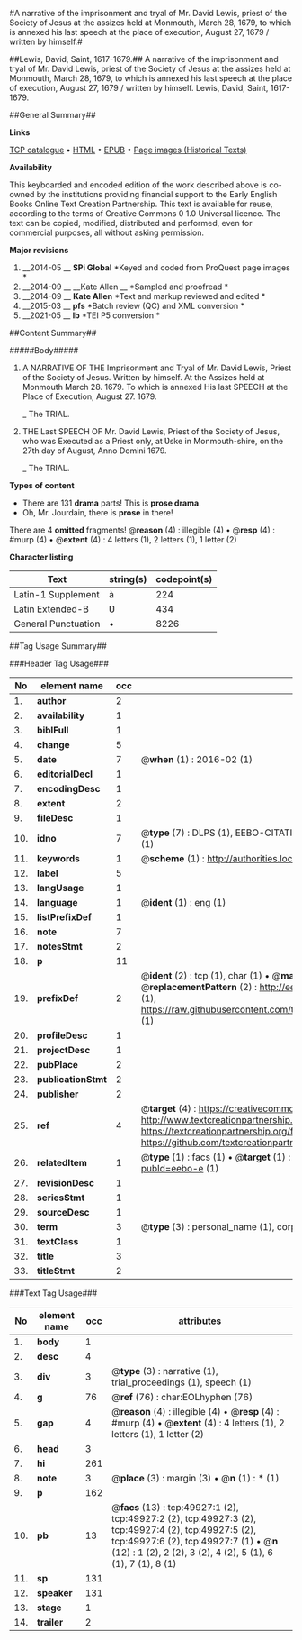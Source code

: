 #A narrative of the imprisonment and tryal of Mr. David Lewis, priest of the Society of Jesus at the assizes held at Monmouth, March 28, 1679, to which is annexed his last speech at the place of execution, August 27, 1679 / written by himself.#

##Lewis, David, Saint, 1617-1679.##
A narrative of the imprisonment and tryal of Mr. David Lewis, priest of the Society of Jesus at the assizes held at Monmouth, March 28, 1679, to which is annexed his last speech at the place of execution, August 27, 1679 / written by himself.
Lewis, David, Saint, 1617-1679.

##General Summary##

**Links**

[TCP catalogue](http://www.ota.ox.ac.uk/tcp/)  • 
[HTML](http://tei.it.ox.ac.uk/tcp/Texts-HTML/free/B25/B25939.html)  • 
[EPUB](http://tei.it.ox.ac.uk/tcp/Texts-EPUB/free/B25/B25939.epub) • 
[Page images (Historical Texts)](https://historicaltexts.jisc.ac.uk/eebo-11849819e)

**Availability**

This keyboarded and encoded edition of the work described above is co-owned by the
    institutions providing financial support to the Early English Books Online Text Creation
    Partnership. This text is available for reuse, according to the terms of  Creative Commons 0 1.0 Universal
    licence. The text can be copied, modified, distributed and performed, even for commercial
    purposes, all without asking permission.

**Major revisions**

1. __2014-05 __ __SPi Global__ *Keyed and coded from ProQuest page images *
1. __2014-09 __ __Kate Allen __ *Sampled and proofread *
1. __2014-09 __ __Kate Allen__ *Text and markup reviewed and edited *
1. __2015-03 __ __pfs__ *Batch review (QC) and XML conversion *
1. __2021-05 __ __lb__ *TEI P5 conversion *

##Content Summary##

#####Body#####

1. A NARRATIVE OF THE Imprisonment and Tryal of Mr. David Lewis, Priest of the Society of Jesus. Written by himself. At the Assizes held at Monmouth March 28. 1679. To which is annexed His last SPEECH at the Place of Execution, August 27. 1679.

    _ The TRIAL.

1. THE Last SPEECH OF Mr. David Lewis, Priest of the Society of Jesus, who was Executed as a Priest only, at Ʋske in Monmouth-shire, on the 27th day of August, Anno Domini 1679.

    _ The TRIAL.

**Types of content**

  * There are 131 **drama** parts! This is **prose drama**.
  * Oh, Mr. Jourdain, there is **prose** in there!

There are 4 **omitted** fragments! 
 @__reason__ (4) : illegible (4)  •  @__resp__ (4) : #murp (4)  •  @__extent__ (4) : 4 letters (1), 2 letters (1), 1 letter (2)

**Character listing**


|Text|string(s)|codepoint(s)|
|---|---|---|
|Latin-1 Supplement|à|224|
|Latin Extended-B|Ʋ|434|
|General Punctuation|•|8226|

##Tag Usage Summary##

###Header Tag Usage###

|No|element name|occ|attributes|
|---|---|---|---|
|1.|__author__|2||
|2.|__availability__|1||
|3.|__biblFull__|1||
|4.|__change__|5||
|5.|__date__|7| @__when__ (1) : 2016-02 (1)|
|6.|__editorialDecl__|1||
|7.|__encodingDesc__|1||
|8.|__extent__|2||
|9.|__fileDesc__|1||
|10.|__idno__|7| @__type__ (7) : DLPS (1), EEBO-CITATION (1), VID (1), EEBO-PROQUEST (1), STC (2), OCLC (1)|
|11.|__keywords__|1| @__scheme__ (1) : http://authorities.loc.gov/ (1)|
|12.|__label__|5||
|13.|__langUsage__|1||
|14.|__language__|1| @__ident__ (1) : eng (1)|
|15.|__listPrefixDef__|1||
|16.|__note__|7||
|17.|__notesStmt__|2||
|18.|__p__|11||
|19.|__prefixDef__|2| @__ident__ (2) : tcp (1), char (1)  •  @__matchPattern__ (2) : ([0-9\-]+):([0-9IVX]+) (1), (.+) (1)  •  @__replacementPattern__ (2) : http://eebo.chadwyck.com/downloadtiff?vid=$1&page=$2 (1), https://raw.githubusercontent.com/textcreationpartnership/Texts/master/tcpchars.xml#$1 (1)|
|20.|__profileDesc__|1||
|21.|__projectDesc__|1||
|22.|__pubPlace__|2||
|23.|__publicationStmt__|2||
|24.|__publisher__|2||
|25.|__ref__|4| @__target__ (4) : https://creativecommons.org/publicdomain/zero/1.0/ (1), http://www.textcreationpartnership.org/docs/. (1), https://textcreationpartnership.org/faq/#faq05 (1), https://github.com/textcreationpartnership (1)|
|26.|__relatedItem__|1| @__type__ (1) : facs (1)  •  @__target__ (1) : https://data.historicaltexts.jisc.ac.uk/view?pubId=eebo-e (1)|
|27.|__revisionDesc__|1||
|28.|__seriesStmt__|1||
|29.|__sourceDesc__|1||
|30.|__term__|3| @__type__ (3) : personal_name (1), corporate_name (1), topical_term (1)|
|31.|__textClass__|1||
|32.|__title__|3||
|33.|__titleStmt__|2||


###Text Tag Usage###

|No|element name|occ|attributes|
|---|---|---|---|
|1.|__body__|1||
|2.|__desc__|4||
|3.|__div__|3| @__type__ (3) : narrative (1), trial_proceedings (1), speech (1)|
|4.|__g__|76| @__ref__ (76) : char:EOLhyphen (76)|
|5.|__gap__|4| @__reason__ (4) : illegible (4)  •  @__resp__ (4) : #murp (4)  •  @__extent__ (4) : 4 letters (1), 2 letters (1), 1 letter (2)|
|6.|__head__|3||
|7.|__hi__|261||
|8.|__note__|3| @__place__ (3) : margin (3)  •  @__n__ (1) : * (1)|
|9.|__p__|162||
|10.|__pb__|13| @__facs__ (13) : tcp:49927:1 (2), tcp:49927:2 (2), tcp:49927:3 (2), tcp:49927:4 (2), tcp:49927:5 (2), tcp:49927:6 (2), tcp:49927:7 (1)  •  @__n__ (12) : 1 (2), 2 (2), 3 (2), 4 (2), 5 (1), 6 (1), 7 (1), 8 (1)|
|11.|__sp__|131||
|12.|__speaker__|131||
|13.|__stage__|1||
|14.|__trailer__|2||
